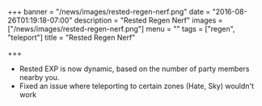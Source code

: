 +++
banner = "/news/images/rested-regen-nerf.png"
date = "2016-08-26T01:19:18-07:00"
description = "Rested Regen Nerf"
images = ["/news/images/rested-regen-nerf.png"]
menu = ""
tags = ["regen", "teleport"]
title = "Rested Regen Nerf"

+++
* Rested EXP is now dynamic, based on the number of party members nearby you.
* Fixed an issue where teleporting to certain zones (Hate, Sky) wouldn't work
<!--more-->